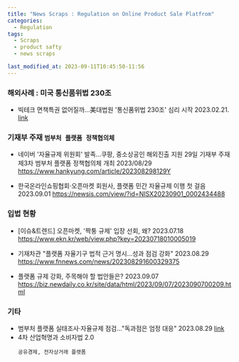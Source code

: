 ```yaml
---
title: "News Scraps : Regulation on Online Product Sale Platfrom"
categories:
  - Regulation
tags:
  - Scraps
  - product safty
  - news scraps

last_modified_at: 2023-09-11T10:45:50-11:56
---
```


### 해외사례 : 미국 통신품위법 230조
 * 빅테크 면책특권 없어질까…美대법원 '통신품위법 230조' 심리 시작 2023.02.21.  
   [link](https://www.asiae.co.kr/article/2023022109375981247)

### 기재부 주재 `범부처 플랫폼 정책협의체` 
 * 네이버 '자율규제 위원회' 발족…쿠팡, 중소상공인 해외진출 지원 29일 기재부 주재 제3차 범부처 플랫폼 정책협의체 개최 2023/08/29 
  https://www.hankyung.com/article/202308298129Y

 * 한국온라인쇼핑협회·오픈마켓 회원사, 플랫폼 민간 자율규제 이행 첫 걸음 2023.09.01
  https://newsis.com/view/?id=NISX20230901_0002434488

### 입법 현황
 * [이슈&트렌드] 오픈마켓, '짝퉁 규제' 입장 선회, 왜? 2023.07.18 
  https://www.ekn.kr/web/view.php?key=20230718010005019

 * 기재차관 "플랫폼 자율기구 법적 근거 명시…성과 점검 강화" 2023.08.29
  https://www.fnnews.com/news/202308291600329375
 * 플랫폼 규제 강화, 주목해야 할 법안들은? 2023.09.07 
  https://biz.newdaily.co.kr/site/data/html/2023/09/07/2023090700209.html

### 기타
 * 범부처 플랫폼 실태조사·자율규제 점검…"독과점은 엄정 대응" 2023.08.29 
   [link](http://www.sukbakmagazine.com/news/articleView.html?idxno=54459)
 * 4차 산업혁명과 소비자법 2.0
   ```
   공유경제, 전자상거래 플랫폼
   ```
